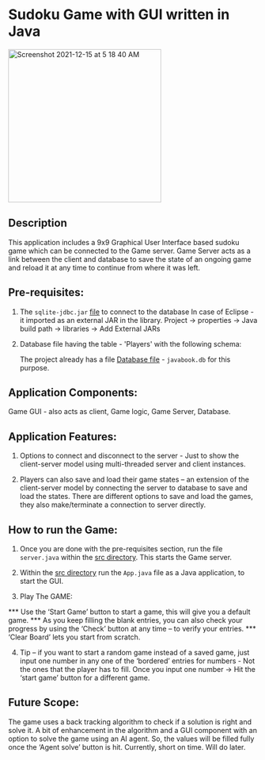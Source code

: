 # Sudoku Game with GUI written in Java

 <img width="309" alt="Screenshot 2021-12-15 at 5 18 40 AM" src="https://user-images.githubusercontent.com/26367904/146637830-5b7a08f3-f340-4ce2-9d4f-5aee9981b71b.png">

## Description

This application includes a 9x9 Graphical User Interface based sudoku game which can be connected to the Game server. 
Game Server acts as a link between the client and database to save the state of an ongoing game and reload it at any time to continue from where it was left.


## Pre-requisites:

1. The ` sqlite-jdbc.jar ` [file](./sqlite-jdbc-3.30.1.jar) to connect to the database
    In case of Eclipse - it imported as an external JAR in the library.
        Project -> properties -> Java build path -> libraries -> Add External JARs

2. Database file having the table - 'Players' with the following schema:
    

    The project already has a file [Database file](./javabook.db) - `javabook.db` for this purpose.


## Application Components:

Game GUI - also acts as client, Game logic, Game Server, Database.


## Application Features:

1. Options to connect and disconnect to the server - Just to show the client-server model using multi-threaded server and client instances.

2. Players can also save and load their game states – an extension of the client-server model by connecting the server to database to save and load the states. There are different options to save and load the games, they also make/terminate a connection to server directly.


## How to run the Game:

1. Once you are done with the pre-requisites section, run the file `server.java` within the [src directory](./src). This starts the Game server.

2. Within the [src directory](./src) run the `App.java` file as a Java application, to start the GUI.

3. Play The GAME:

*** Use the ‘Start Game’ button to start a game, this will give you a default game.
*** As you keep filling the blank entries, you can also check your progress by using the ‘Check’ button at any time – to verify your entries.
*** ‘Clear Board’ lets you start from scratch.

4. Tip – if you want to start a random game instead of a saved game, just input one number in any one of the ‘bordered’ entries for numbers - Not the ones that the player has to fill.
Once you input one number -> Hit the ‘start game’ button for a different game.


## Future Scope:

The game uses a back tracking algorithm to check if a solution is right and solve it. A bit of enhancement in the algorithm and a GUI component with an option to solve the game using an AI agent. So, the values will be filled fully once the ‘Agent solve’ button is hit.
Currently, short on time. Will do later.
